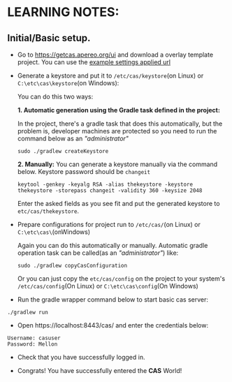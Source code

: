 # LEARNING NOTES:

## Initial/Basic setup.

- Go to https://getcas.apereo.org/ui and download a overlay template project. You can use the
  [example settings applied url](https://getcas.apereo.org/ui?artifactId=cas-learning&casVersion=6.6.15&commandlineShellSupported=true&dependencies=webapp-tomcat&deploymentType=executable&description=WAR%20overlay%20to%20use%20as%20a%20starting%20template%20for%20Apereo%20CAS%20deployments.&dockerSupported=true&githubActionsSupported=true&groupId=tr.com.example&helmSupported=false&herokuSupported=false&javaVersion=11&language=java&name=cas-learning&nativeImageSupported=false&openRewriteSupported=true&packageName=org.apereo&packaging=war&puppeteerSupported=true&type=cas-overlay&version=1.0.0)

- Generate a keystore and put it to `/etc/cas/keystore`(on Linux) or `C:\etc\cas\keystore`(on
  Windows):

  You can do this two ways:

  **1. Automatic generation using the Gradle task defined in the project:**

  In the project, there's a gradle task that does this automatically, but the problem is, developer
  machines are protected so you need to run the command below as an _"administrator"_
  ```shell
  sudo ./gradlew createKeystore
  ```
  **2. Manually:**
  You can generate a keystore manually via the command below. Keystore password should be `changeit`
  ```shell
  keytool -genkey -keyalg RSA -alias thekeystore -keystore thekeystore -storepass changeit -validity 360 -keysize 2048
  ```
  Enter the asked fields as you see fit and put the generated keystore to `etc/cas/thekeystore`.


- Prepare configurations for project run
  to `/etc/cas/`(on Linux) or `C:\etc\cas\`(onWindows)

  Again you can do this automatically or manually. Automatic gradle operation task can be called(as
  an _"administrator"_) like:
  ```shell
  sudo ./gradlew copyCasConfiguration
  ```
  Or you can just copy the `etc/cas/config` on the project to your system's `/etc/cas/config`(On
  Linux) or `C:\etc\cas\config`(On Windows)

- Run the gradle wrapper command below to start basic cas server:

```shell
./gradlew run
```

- Open https://localhost:8443/cas/ and enter the credentials below:

```text
Username: casuser 
Password: Mellon
```

- Check that you have successfully logged in.

- Congrats! You have successfully entered the **CAS** World!
